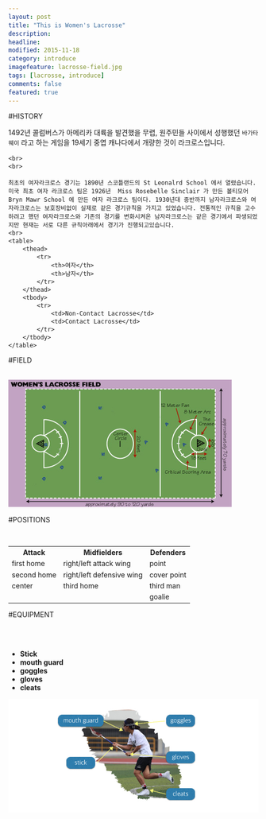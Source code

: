 ```yaml
---
layout: post
title: "This is Women's Lacrosse"
description: 
headline: 
modified: 2015-11-18
category: introduce
imagefeature: lacrosse-field.jpg
tags: [lacrosse, introduce]
comments: false
featured: true
---
```


#HISTORY

<p>
	1492년 콜럼버스가 아메리카 대륙을 발견했을 무렵, 원주민들 사이에서 성행했던 <code>바가타웨이</code> 라고 하는 게임을 19세기 중엽 캐나다에서 개량한 것이 라크로스입니다.

	<br>	
	<br>	

	최초의 여자라크로스 경기는 1890년 스코틀랜드의 St Leonalrd School 에서 열렸습니다.
	미국 최초 여자 라크로스 팀은 1926년  Miss Rosebelle Sinclair 가 만든 볼티모어 Bryn Mawr School 에 만든 여자 라크로스 팀이다. 1930년대 중반까지 남자라크로스와 여자라크로스는 보호장비없이 실제로 같은 경기규칙을 가지고 있었습니다. 전통적인 규칙을 고수하려고 했던 여자라크로스와 기존의 경기를 변화시켜온 남자라크로스는 같은 경기에서 파생되었지만 현재는 서로 다른 규칙아래에서 경기가 진행되고있습니다. 
	<br>
	<table>
		<thead>
			<tr>
				<th>여자</th>
				<th>남자</th>
			</tr>
		</thead>
		<tbody>
			<tr>
				<td>Non-Contact Lacrosse</td>
				<td>Contact Lacrosse</td>
			</tr>			
		</tbody>
	</table>

</p>

#FIELD

<br>
<img src="/images/lacrosse-field.jpg" alt="field" class="img_70"> 



#POSITIONS

<br>

<table>
	<tr>
		<th>Attack</th>
		<th>Midfielders</th>
		<th>Defenders</th>
	</tr>
	<tr>
		<td>first home</td>
		<td>right/left attack wing</td>
		<td>point</td>
	</tr>
	<tr>
		<td>second home</td>
		<td>right/left defensive wing</td>
		<td>cover point</td>
	</tr>
	<tr>
		<td>center</td>
		<td>third home</td>
		<td>third man</td>
	</tr>
	<tr>
		<td></td>
		<td></td>
		<td>goalie</td>
	</tr>
</table>

#EQUIPMENT

<br>
<br>

<ul class="inline_list">
	<li><strong>Stick</strong></li>
	<li><strong>mouth guard</strong></li>
	<li><strong>goggles</strong></li>
	<li><strong>gloves</strong></li>
	<li><strong>cleats</strong></li>
</ul>

<img src="/images/lacrosse-equipment.jpg" alt="equipment" class="img_70">
